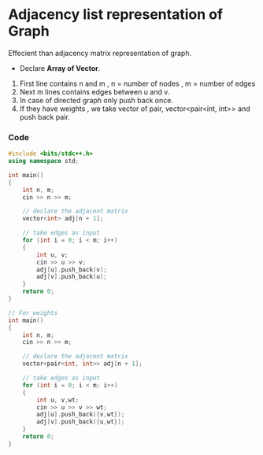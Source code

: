 # Adjacency list representation of Graph

Effecient than adjacency matrix representation of graph.

- Declare **Array of Vector<int>**.

1. First line contains n and m , n = number of nodes , m = number of edges
2. Next m lines contains edges between u and v.
3. In case of directed graph only push back once.
4. If they have weights , we take vector of pair, vector<pair<int, int>> and push back pair.

### Code

```cpp
#include <bits/stdc++.h>
using namespace std;

int main()
{
    int n, m;
    cin >> n >> m;

    // declare the adjacent matrix
    vector<int> adj[n + 1];

    // take edges as input
    for (int i = 0; i < m; i++)
    {
        int u, v;
        cin >> u >> v;
        adj[u].push_back(v);
        adj[v].push_back(u);
    }
    return 0;
}

// For weights
int main()
{
    int n, m;
    cin >> n >> m;

    // declare the adjacent matrix
    vector<pair<int, int>> adj[n + 1];

    // take edges as input
    for (int i = 0; i < m; i++)
    {
        int u, v,wt;
        cin >> u >> v >> wt;
        adj[u].push_back({v,wt});
        adj[v].push_back({u,wt});
    }
    return 0;
}
```
